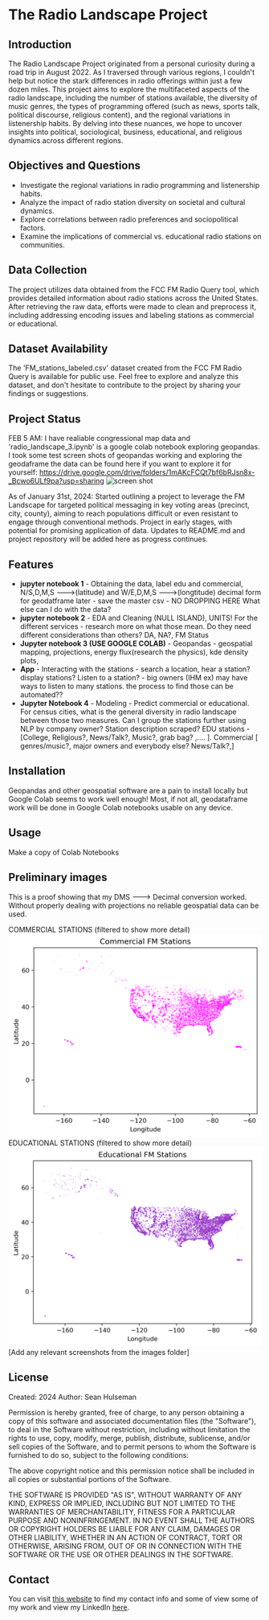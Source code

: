 # The Radio Landscape Project

## Introduction

The Radio Landscape Project originated from a personal curiosity during a road trip in August 2022. As I traversed through various regions, I couldn't help but notice the stark differences in radio offerings within just a few dozen miles. This project aims to explore the multifaceted aspects of the radio landscape, including the number of stations available, the diversity of music genres, the types of programming offered (such as news, sports talk, political discourse, religious content), and the regional variations in listenership habits. By delving into these nuances, we hope to uncover insights into political, sociological, business, educational, and religious dynamics across different regions.

## Objectives and Questions

- Investigate the regional variations in radio programming and listenership habits.
- Analyze the impact of radio station diversity on societal and cultural dynamics.
- Explore correlations between radio preferences and sociopolitical factors.
- Examine the implications of commercial vs. educational radio stations on communities.

## Data Collection

The project utilizes data obtained from the FCC FM Radio Query tool, which provides detailed information about radio stations across the United States. After retrieving the raw data, efforts were made to clean and preprocess it, including addressing encoding issues and labeling stations as commercial or educational.

## Dataset Availability

The 'FM_stations_labeled.csv' dataset created from the FCC FM Radio Query is available for public use. Feel free to explore and analyze this dataset, and don't hesitate to contribute to the project by sharing your findings or suggestions.

## Project Status
FEB 5 AM: I have realiable congressional map data and 'radio_landscape_3.ipynb' is a google colab notebook exploring geopandas. I took some test screen shots of geopandas working and exploring the geodaframe the data can be found here if you want to explore it for yourself: https://drive.google.com/drive/folders/1mAKcFCQt7bf6bRJsn8x-_Bcwo6ULf9pa?usp=sharing 
 ![screen shot](https://github.com/seanhulseman/FM-Broadcast-Landscape/blob/main/images/congressional_district_gdf_georgia.png?raw=true) 

As of January 31st, 2024: Started outlining a project to leverage the FM Landscape for targeted political messaging in key voting areas (precinct, city, county), aiming to reach populations difficult or even resistant to engage through conventional methods. Project in early stages, with potential for promising application of data. Updates to README.md and project repository will be added here as progress continues.


## Features
* **jupyter notebook 1** - Obtaining the data, label edu and commercial, N/S,D,M,S --->(latitude) and W/E,D,M,S --->(longtitude) decimal form for geodatframe later - save the master csv - NO DROPPING HERE What else can I do with the data?
* **jupyter notebook 2** - EDA and Cleaning (NULL ISLAND), UNITS! For the different services - research more on what those mean. Do they need different considerations than others? DA, NA?, FM Status
* **Jupyter notebook 3 (USE GOOGLE COLAB)** - Geopandas - geospatial mapping, projections, energy flux(research the physics), kde density plots, 
* **App** - Interacting with the stations - search a location, hear a station? display stations? Listen to a station? - big owners (IHM ex) may have ways to listen to many stations. the process to find those can be automated??
* **Jupyter Notebook 4** - Modeling - Predict commercial or educational. For census cities, what is the general diversity in radio landscape between those two measures. Can I group the stations further using NLP by company owner? Station description scraped? EDU stations - [College, Religious?, News/Talk?, Music?, grab bag? ,.... ]. Commercial [ genres/music?, major owners and everybody else? News/Talk?,]


## Installation
Geopandas and other geospatial software are a pain to install locally but Google Colab seems to work well enough! Most, if not all, geodataframe work will be done in Google Colab notebooks usable on any device.

## Usage
Make a copy of Colab Notebooks

## Preliminary images
This is a proof showing that my DMS ---> Decimal conversion worked. Without properly dealing with projections no reliable geospatial data can be used. 

COMMERCIAL STATIONS (filtered to show more detail)
![Screenshot 1](https://github.com/seanhulseman/FM-Broadcast-Landscape/blob/main/images/commercial_fm_stations.png?raw=true)
EDUCATIONAL STATIONS (filtered to show more detail)
![Screenshot 2](https://github.com/seanhulseman/FM-Broadcast-Landscape/blob/main/images/educational_fm_stations.png?raw=true)
[Add any relevant screenshots from the images folder]

## License
Created: 2024 Author: Sean Hulseman

Permission is hereby granted, free of charge, to any person obtaining a copy
of this software and associated documentation files (the "Software"), to deal
in the Software without restriction, including without limitation the rights
to use, copy, modify, merge, publish, distribute, sublicense, and/or sell
copies of the Software, and to permit persons to whom the Software is
furnished to do so, subject to the following conditions:

The above copyright notice and this permission notice shall be included in all
copies or substantial portions of the Software.

THE SOFTWARE IS PROVIDED "AS IS", WITHOUT WARRANTY OF ANY KIND, EXPRESS OR
IMPLIED, INCLUDING BUT NOT LIMITED TO THE WARRANTIES OF MERCHANTABILITY,
FITNESS FOR A PARTICULAR PURPOSE AND NONINFRINGEMENT. IN NO EVENT SHALL THE
AUTHORS OR COPYRIGHT HOLDERS BE LIABLE FOR ANY CLAIM, DAMAGES OR OTHER
LIABILITY, WHETHER IN AN ACTION OF CONTRACT, TORT OR OTHERWISE, ARISING FROM,
OUT OF OR IN CONNECTION WITH THE SOFTWARE OR THE USE OR OTHER DEALINGS IN THE
SOFTWARE.

## Contact
You can visit [this website](https://seanhulseman.github.io/) to find my contact info and some of view some of my work and view my LinkedIn [here](https://www.linkedin.com/in/seanhulseman/).